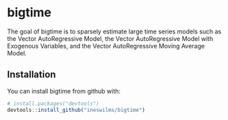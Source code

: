 
<!-- README.md is generated from README.Rmd. Please edit that file -->
bigtime
=======

The goal of bigtime is to sparsely estimate large time series models such as the Vector AutoRegressive Model, the Vector AutoRegressive Model with Exogenous Variables, and the Vector AutoRegressive Moving Average Model.

Installation
------------

You can install bigtime from github with:

``` r
# install.packages("devtools")
devtools::install_github("ineswilms/bigtime")
```
